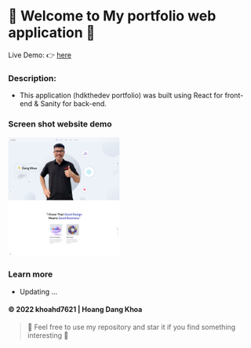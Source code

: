 # 🐍 Welcome to My portfolio web application 🐍

Live Demo: :point_right: [here]()

### Description:
- This application (hdkthedev portfolio) was built using React for front-end & Sanity for back-end.

### Screen shot website demo
<img  src="https://github.com/khoahd7621/hdkthedev-portfolio/blob/main/images/demo.png"  alt="Demo image"  width="45%"></img> 

### Learn more
- Updating ...

#### © 2022 khoahd7621 | Hoang Dang Khoa
> :love_you_gesture: Feel free to use my repository and star it if you find something interesting :love_you_gesture:
